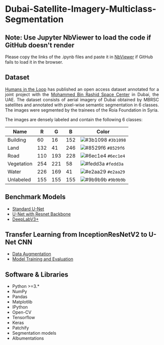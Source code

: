 # Dubai-Satellite-Imagery-Multiclass-Segmentation

## Note: Use Jupyter NbViewer to load the code if GitHub doesn't render

Please copy the links of the .ipynb files and paste it in [NbViewer](https://nbviewer.org/) if GitHub fails to load it in the browser.

## Dataset
<p align="justify">
<a href="https://humansintheloop.org/">Humans in the Loop</a> has published an open access dataset annotated for a joint project with the <a href="https://www.mbrsc.ae/">Mohammed Bin Rashid Space Center</a> in Dubai, the UAE. The dataset consists of aerial imagery of Dubai obtained by MBRSC satellites and annotated with pixel-wise semantic segmentation in 6 classes. The images were segmented by the trainees of the Roia Foundation in Syria.
</p>

The images are densely labeled and contain the following 6 classes:

| Name       | R   | G   | B   | Color |
| ---------- | --- | --- | --- |-------|
| Building   | 60  | 16  | 152 |![#3b1098](https://via.placeholder.com/15/3b1098/000000?text=+) `#3b1098`|
| Land       | 132 | 41  | 246 |![#8529f6](https://via.placeholder.com/15/8529f6/000000?text=+) `#8529f6`|
| Road       | 110 | 193 | 228 |![#6ec1e4](https://via.placeholder.com/15/6ec1e4/000000?text=+) `#6ec1e4`|
| Vegetation | 254 | 221 | 58  |![#fedd3a](https://via.placeholder.com/15/fedd3a/000000?text=+) `#fedd3a`|
| Water      | 226 | 169 | 41  |![#e2aa29](https://via.placeholder.com/15/e2aa29/000000?text=+) `#e2aa29`|
| Unlabeled  | 155 | 155 | 155 |![#9b9b9b](https://via.placeholder.com/15/9b9b9b/000000?text=+) `#9b9b9b`|

## Benchmark Models
- [Standard U-Net](./01-01-Standard_U-Net.ipynb)
- [U-Net with Resnet Backbone](./01-02-Unet_with_Resnet_Backbone.ipynb)
- [DeepLabV3+](./01-03-DeepLabV3%2B_Model.ipynb)

## Transfer Learning from InceptionResNetV2 to U-Net CNN
- [Data Augmentation](./02-01-Dataset_Augmentation.ipynb)
- [Model Training and Evaluation](./02-02-Transfer_Learning_InceptionResNetV2_and_U-Net.ipynb)

## Software & Libraries
- Python >=3.*
- NumPy
- Pandas
- Matplotlib
- IPython
- Open-CV
- Tensorflow
- Keras
- Patchify
- Segmentation models
- Albumentations
